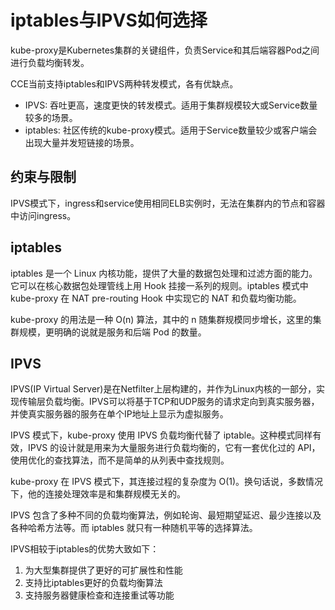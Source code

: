 # iptables与IPVS如何选择<a name="cce_01_0349"></a>

kube-proxy是Kubernetes集群的关键组件，负责Service和其后端容器Pod之间进行负载均衡转发。

CCE当前支持iptables和IPVS两种转发模式，各有优缺点。

-   IPVS: 吞吐更高，速度更快的转发模式。适用于集群规模较大或Service数量较多的场景。
-   iptables: 社区传统的kube-proxy模式。适用于Service数量较少或客户端会出现大量并发短链接的场景。

## 约束与限制<a name="section64409397216"></a>

IPVS模式下，ingress和service使用相同ELB实例时，无法在集群内的节点和容器中访问ingress。

## iptables<a name="section13695343122418"></a>

iptables 是一个 Linux 内核功能，提供了大量的数据包处理和过滤方面的能力。它可以在核心数据包处理管线上用 Hook 挂接一系列的规则。iptables 模式中 kube-proxy 在 NAT pre-routing Hook 中实现它的 NAT 和负载均衡功能。

kube-proxy 的用法是一种 O\(n\) 算法，其中的 n 随集群规模同步增长，这里的集群规模，更明确的说就是服务和后端 Pod 的数量。

## IPVS<a name="section580312573262"></a>

IPVS\(IP Virtual Server\)是在Netfilter上层构建的，并作为Linux内核的一部分，实现传输层负载均衡。IPVS可以将基于TCP和UDP服务的请求定向到真实服务器，并使真实服务器的服务在单个IP地址上显示为虚拟服务。

IPVS 模式下，kube-proxy 使用 IPVS 负载均衡代替了 iptable。这种模式同样有效，IPVS 的设计就是用来为大量服务进行负载均衡的，它有一套优化过的 API，使用优化的查找算法，而不是简单的从列表中查找规则。

kube-proxy 在 IPVS 模式下，其连接过程的复杂度为 O\(1\)。换句话说，多数情况下，他的连接处理效率是和集群规模无关的。

IPVS 包含了多种不同的负载均衡算法，例如轮询、最短期望延迟、最少连接以及各种哈希方法等。而 iptables 就只有一种随机平等的选择算法。

IPVS相较于iptables的优势大致如下：

1.  为大型集群提供了更好的可扩展性和性能
2.  支持比iptables更好的负载均衡算法
3.  支持服务器健康检查和连接重试等功能

